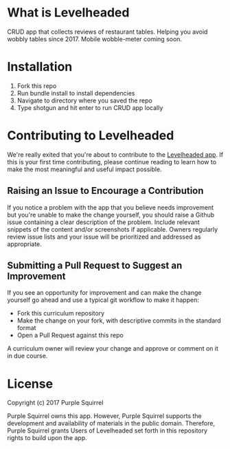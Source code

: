 # What is Levelheaded
CRUD app that collects reviews of restaurant tables. Helping you avoid wobbly tables since 2017. Mobile wobble-meter coming soon.

# Installation

1) Fork this repo
2) Run bundle install to install dependencies
3) Navigate to directory where you saved the repo
4) Type shotgun and hit enter to run CRUD app locally

# Contributing to Levelheaded

We're really exited that you're about to contribute to the [Levelheaded app](https://github.com/squirrelnest/levelheaded). If this is your first time contributing, please continue reading to learn how to make the most meaningful and useful impact possible.

## Raising an Issue to Encourage a Contribution

If you notice a problem with the app that you believe needs improvement but you're unable to make the change yourself, you should raise a Github issue containing a clear description of the problem. Include relevant snippets of
the content and/or screenshots if applicable. Owners regularly review issue lists and your issue will be prioritized and addressed as appropriate.

## Submitting a Pull Request to Suggest an Improvement

If you see an opportunity for improvement and can make the change yourself go ahead and use a typical git workflow to make it happen:

* Fork this curriculum repository
* Make the change on your fork, with descriptive commits in the standard format
* Open a Pull Request against this repo

A curriculum owner will review your change and approve or comment on it in due course.

# License

Copyright (c) 2017 Purple Squirrel

Purple Squirrel owns this app. However, Purple Squirrel supports the development and availability of materials in the public domain. Therefore, Purple Squirrel grants Users of Levelheaded set forth in this repository rights to build upon the app.
